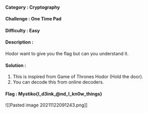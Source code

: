 #### Category : Cryptography
#### Challenge : One Time Pad
#### Difficulty : Easy
#### Description :
Hodor want to give you the flag but can you understand it.

#### Solution :
1. This is inspired from Game of Thrones Hodor (Hold the door).
2. You can decode this from online decoders.

#### Flag : Mystiko{I_d3ink_@nd_I_kn0w_things}
![[Pasted image 20211122091243.png]]